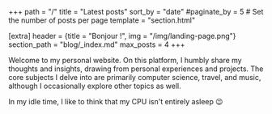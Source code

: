 +++
path = "/"
title = "Latest posts"
sort_by = "date"
#paginate_by = 5 # Set the number of posts per page
template = "section.html"

[extra]
header = {title = "Bonjour !", img = "/img/landing-page.png"}
section_path = "blog/_index.md"
max_posts = 4
+++

Welcome to my personal website. On this platform, I humbly share my thoughts and insights, drawing from personal experiences and projects. The core subjects I delve into are primarily computer science, travel, and music, although I occasionally explore other topics as well.

In my idle time, I like to think that my CPU isn't entirely asleep 😉
